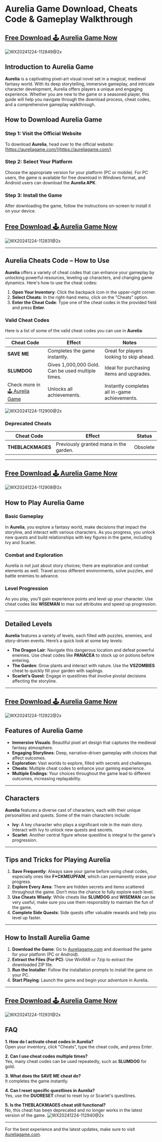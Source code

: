 # Aurelia Game Download, Cheats Code & Gameplay Walkthrough

## [Free Download 🕹️ Aurelia Game Now](https://aureliagame.com/)
![WX20241224-112849@2x](https://github.com/user-attachments/assets/73574bb7-5ba4-47de-88d1-e98f0f79e966)

## Introduction to Aurelia Game

**Aurelia** is a captivating pixel-art visual novel set in a magical, medieval fantasy world. With its deep storytelling, immersive gameplay, and intricate character development, Aurelia offers players a unique and engaging experience. Whether you are new to the game or a seasoned player, this guide will help you navigate through the download process, cheat codes, and a comprehensive gameplay walkthrough.

## How to Download Aurelia Game

### Step 1: Visit the Official Website
To download **Aurelia**, head over to the official website:  
[https://aureliagame.com/](https://aureliagame.com/)

### Step 2: Select Your Platform
Choose the appropriate version for your platform (PC or mobile). For PC users, the game is available for free download in Windows format, and Android users can download the **Aurelia APK**.

### Step 3: Install the Game
After downloading the game, follow the instructions on-screen to install it on your device.

## [Free Download 🕹️ Aurelia Game Now](https://aureliagame.com/)
![WX20241224-112831@2x](https://github.com/user-attachments/assets/b0397157-c639-476e-bcdc-61e6b4a0f234)

---

## Aurelia Cheats Code – How to Use

**Aurelia** offers a variety of cheat codes that can enhance your gameplay by unlocking powerful resources, leveling up characters, and changing game dynamics. Here's how to use the cheat codes:

1. **Open Your Inventory**: Click the backpack icon in the upper-right corner.
2. **Select Cheats**: In the right-hand menu, click on the "Cheats" option.
3. **Enter the Cheat Code**: Type one of the cheat codes in the provided field and press **Enter**.

### Valid Cheat Codes

Here is a list of some of the valid cheat codes you can use in **Aurelia**:

| Cheat Code     | Effect                                                     | Notes                                               |
|----------------|------------------------------------------------------------|-----------------------------------------------------|
| **SAVE ME**    | Completes the game instantly.                              | Great for players looking to skip ahead.            |
| **SLUMDOG**    | Gives 1,000,000 Gold. Can be used multiple times.          | Ideal for purchasing items and upgrades.           |
| Check more in [🕹️ Aurelia Game](https://aureliagame.com/)  | Unlocks all achievements.                                  | Instantly completes all in-game achievements.      |
![WX20241224-112900@2x](https://github.com/user-attachments/assets/82793ca5-75b6-453b-b5f2-25ca09dc45be)


### Deprecated Cheats

| Cheat Code       | Effect                                    | Status       |
|------------------|-------------------------------------------|--------------|
| **THEBLACKMAGES**| Previously granted mana in the garden.   | Obsolete     |

---

## [Free Download 🕹️ Aurelia Game Now](https://aureliagame.com/)
![WX20241224-112908@2x](https://github.com/user-attachments/assets/c0504e1d-737b-4835-b71b-48a961b95b86)

## How to Play Aurelia Game

### Basic Gameplay
In **Aurelia**, you explore a fantasy world, make decisions that impact the storyline, and interact with various characters. As you progress, you unlock new quests and build relationships with key figures in the game, including Ivy and Scarlet.

### Combat and Exploration
Aurelia is not just about story choices; there are exploration and combat elements as well. Travel across different environments, solve puzzles, and battle enemies to advance.

### Level Progression
As you play, you’ll gain experience points and level up your character. Use cheat codes like **WISEMAN** to max out attributes and speed up progression.

---

## Detailed Levels

**Aurelia** features a variety of levels, each filled with puzzles, enemies, and story-driven events. Here’s a quick look at some key levels:

- **The Dragon Lair**: Navigate this dangerous location and defeat powerful enemies. Use cheat codes like **PANACEA** to stock up on potions before entering.
- **The Garden**: Grow plants and interact with nature. Use the **VSZOMBIES** cheat to quickly fill your garden with saplings.
- **Scarlet’s Quest**: Engage in questlines that involve pivotal decisions affecting the storyline.

---

## [Free Download 🕹️ Aurelia Game Now](https://aureliagame.com/)
![WX20241224-112922@2x](https://github.com/user-attachments/assets/d2f5d412-27d9-46d3-8a7e-689d5e2966f6)

## Features of Aurelia Game

- **Immersive Visuals**: Beautiful pixel art design that captures the medieval fantasy atmosphere.
- **Engaging Storylines**: Deep, narrative-driven gameplay with choices that affect outcomes.
- **Exploration**: Vast worlds to explore, filled with secrets and challenges.
- **Cheats**: Multiple cheat codes to enhance your gaming experience.
- **Multiple Endings**: Your choices throughout the game lead to different outcomes, increasing replayability.

---

## Characters

**Aurelia** features a diverse cast of characters, each with their unique personalities and quests. Some of the main characters include:

- **Ivy**: A key character who plays a significant role in the main story. Interact with Ivy to unlock new quests and secrets.
- **Scarlet**: Another central figure whose questline is integral to the game's progression.

---

## Tips and Tricks for Playing Aurelia

1. **Save Frequently**: Always save your game before using cheat codes, especially ones like **F*CKMEUPFAM**, which can permanently erase your progress.
2. **Explore Every Area**: There are hidden secrets and items scattered throughout the game. Don’t miss the chance to fully explore each level.
3. **Use Cheats Wisely**: While cheats like **SLUMDOG** and **WISEMAN** can be very useful, make sure you use them responsibly to maintain the fun of the game.
4. **Complete Side Quests**: Side quests offer valuable rewards and help you level up faster.

---

## How to Install Aurelia Game

1. **Download the Game**: Go to [Aureliagame.com](https://aureliagame.com) and download the game for your platform (PC or Android).
2. **Extract the Files (For PC)**: Use WinRAR or 7zip to extract the downloaded ZIP file.
3. **Run the Installer**: Follow the installation prompts to install the game on your PC.
4. **Start Playing**: Launch the game and begin your adventure in Aurelia.

---

## [Free Download 🕹️ Aurelia Game Now](https://aureliagame.com/)
![WX20241224-112931@2x](https://github.com/user-attachments/assets/8c00b060-47c0-43d2-b2ce-26694f6b18e0)

## FAQ

**1. How do I activate cheat codes in Aurelia?**  
Open your inventory, click "Cheats", type the cheat code, and press Enter.

**2. Can I use cheat codes multiple times?**  
Yes, many cheat codes can be used repeatedly, such as **SLUMDOG** for gold.

**3. What does the **SAVE ME** cheat do?**  
It completes the game instantly.

**4. Can I reset specific questlines in Aurelia?**  
Yes, use the **DUORESET** cheat to reset Ivy or Scarlet's questlines.

**5. Is the **THEBLACKMAGES** cheat still functional?**  
No, this cheat has been deprecated and no longer works in the latest version of the game.
![WX20241224-112940@2x](https://github.com/user-attachments/assets/40ef46af-6243-4676-a6ed-37e89fd6d413)

---

For the best experience and the latest updates, make sure to visit [Aureliagame.com](https://aureliagame.com).
